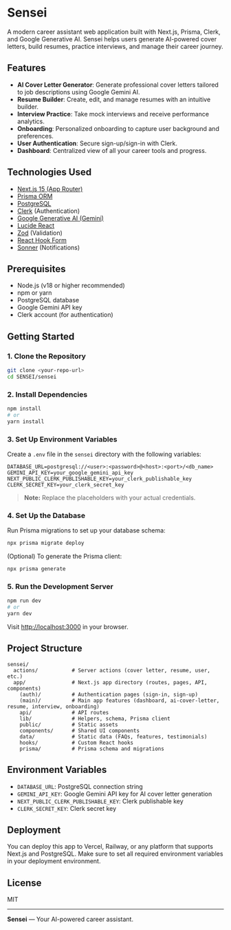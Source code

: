 # Sensei

A modern career assistant web application built with Next.js, Prisma, Clerk, and Google Generative AI. Sensei helps users generate AI-powered cover letters, build resumes, practice interviews, and manage their career journey.

## Features

- **AI Cover Letter Generator**: Generate professional cover letters tailored to job descriptions using Google Gemini AI.
- **Resume Builder**: Create, edit, and manage resumes with an intuitive builder.
- **Interview Practice**: Take mock interviews and receive performance analytics.
- **Onboarding**: Personalized onboarding to capture user background and preferences.
- **User Authentication**: Secure sign-up/sign-in with Clerk.
- **Dashboard**: Centralized view of all your career tools and progress.

## Technologies Used

- [Next.js 15 (App Router)](https://nextjs.org/)
- [Prisma ORM](https://www.prisma.io/)
- [PostgreSQL](https://www.postgresql.org/)
- [Clerk](https://clerk.com/) (Authentication)
- [Google Generative AI (Gemini)](https://ai.google.dev/)
- [Lucide React](https://lucide.dev/)
- [Zod](https://zod.dev/) (Validation)
- [React Hook Form](https://react-hook-form.com/)
- [Sonner](https://sonner.emilkowal.ski/) (Notifications)

## Prerequisites

- Node.js (v18 or higher recommended)
- npm or yarn
- PostgreSQL database
- Google Gemini API key
- Clerk account (for authentication)

## Getting Started

### 1. Clone the Repository

```bash
git clone <your-repo-url>
cd SENSEI/sensei
```

### 2. Install Dependencies

```bash
npm install
# or
yarn install
```

### 3. Set Up Environment Variables

Create a `.env` file in the `sensei` directory with the following variables:

```env
DATABASE_URL=postgresql://<user>:<password>@<host>:<port>/<db_name>
GEMINI_API_KEY=your_google_gemini_api_key
NEXT_PUBLIC_CLERK_PUBLISHABLE_KEY=your_clerk_publishable_key
CLERK_SECRET_KEY=your_clerk_secret_key
```

> **Note:** Replace the placeholders with your actual credentials.

### 4. Set Up the Database

Run Prisma migrations to set up your database schema:

```bash
npx prisma migrate deploy
```

(Optional) To generate the Prisma client:

```bash
npx prisma generate
```

### 5. Run the Development Server

```bash
npm run dev
# or
yarn dev
```

Visit [http://localhost:3000](http://localhost:3000) in your browser.

## Project Structure

```
sensei/
  actions/           # Server actions (cover letter, resume, user, etc.)
  app/               # Next.js app directory (routes, pages, API, components)
    (auth)/          # Authentication pages (sign-in, sign-up)
    (main)/          # Main app features (dashboard, ai-cover-letter, resume, interview, onboarding)
    api/             # API routes
    lib/             # Helpers, schema, Prisma client
    public/          # Static assets
    components/      # Shared UI components
    data/            # Static data (FAQs, features, testimonials)
    hooks/           # Custom React hooks
    prisma/          # Prisma schema and migrations
```

## Environment Variables

- `DATABASE_URL`: PostgreSQL connection string
- `GEMINI_API_KEY`: Google Gemini API key for AI cover letter generation
- `NEXT_PUBLIC_CLERK_PUBLISHABLE_KEY`: Clerk publishable key
- `CLERK_SECRET_KEY`: Clerk secret key

## Deployment

You can deploy this app to Vercel, Railway, or any platform that supports Next.js and PostgreSQL. Make sure to set all required environment variables in your deployment environment.

## License

MIT

---

**Sensei** — Your AI-powered career assistant.
